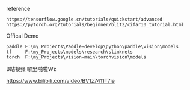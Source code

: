 reference

```
https://tensorflow.google.cn/tutorials/quickstart/advanced
https://pytorch.org/tutorials/beginner/blitz/cifar10_tutorial.html
```



Offical Demo

```
paddle F:\my_Projects\Paddle-develop\python\paddle\vision\models
tf 	   F:\my_Projects\models\research\slim\nets 
torch  F:\my_Projects\vision-main\torchvision\models
```



B站视频 噼里啪啦Wz

https://www.bilibili.com/video/BV1z7411T7ie
